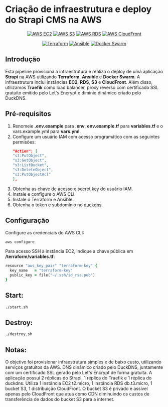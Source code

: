 # Criação de infraestrutura e deploy do Strapi CMS na AWS

<p align="center">
  <a href="https://aws.amazon.com/ec2/"><img src="https://img.shields.io/badge/AWS-EC2-orange?logo=amazon-aws&logoColor=white&style=flat" alt="AWS EC2"></a>
  <a href="https://aws.amazon.com/s3/"><img src="https://img.shields.io/badge/AWS-S3-blue?logo=amazon-aws&logoColor=white&style=flat" alt="AWS S3"></a>
  <a href="https://aws.amazon.com/rds/"><img src="https://img.shields.io/badge/AWS-RDS-red?logo=amazon-aws&logoColor=white&style=flat" alt="AWS RDS"></a>
  <a href="https://aws.amazon.com/cloudfront/"><img src="https://img.shields.io/badge/AWS-CloudFront-yellow?logo=amazon-aws&logoColor=white&style=flat" alt="AWS CloudFront"></a>
</p>

<p align="center">
  <a href="https://www.terraform.io/"><img src="https://img.shields.io/badge/Terraform-0.15+-blueviolet?logo=terraform&logoColor=white&style=flat" alt="Terraform"></a>
  <a href="https://www.ansible.com/"><img src="https://img.shields.io/badge/Ansible-2.10+-blue?logo=ansible&logoColor=white&style=flat" alt="Ansible"></a>
  <a href="https://docs.docker.com/swarm/"><img src="https://img.shields.io/badge/Docker_Swarm-latest-blue?logo=docker&logoColor=white&style=flat" alt="Docker Swarm"></a>
</p>

## Introdução

Esta pipeline provisiona a infraestrutura e realiza o deploy de uma aplicação **Strapi** na AWS utilizando **Terraform**, **Ansible** e **Docker Swarm**. A infraestrutura inclui instâncias **EC2**, **RDS**, **S3** e **CloudFront**. Além disso, utilizamos **Traefik** como load balancer, proxy reverso com certificado SSL gratuito emitido pelo Let's Encrypt e dimínio dinâmico criado pelo DuckDNS.

## Pré-requisitos

1. Renomeie **.env.example** para **.env**, **env.example.tf** para **variables.tf** e o vars.example.yml para **vars.yml**.
2. Configure um usuário IAM com acesso programático com as seguintes permisões:
   ```json
   "Action": [
   "s3:PutObject",
   "s3:GetObject",
   "s3:ListBucket",
   "s3:DeleteObject",
   "s3:PutObjectAcl"
   ],
   ```
3. Obtenha as chave de acesso e secret key do usuário IAM.
4. Instale e configure o AWS CLI.
5. Instale o Terraform e Ansible.
6. Obtenha o token e subdomínio no [duckdns](https://www.duckdns.org/).

## Configuração

Configure as credenciais do AWS CLI:

```bash
aws configure
```

Para acesso SSH à instância EC2, indique a chave pública em **/terraform/variables.tf**:

```ruby
resource "aws_key_pair" "terraform-key" {
  key_name   = "terraform-key"
  public_key = file("~/.ssh/id_rsa.pub")
}
```

## Start:

```bash
./start.sh
```

## Destroy:

```bash
./destroy.sh
```

## Notas:

O objetivo foi provisionar infraestrutura simples e de baixo custo, utilizando serviços gratuitos da AWS. DNS dinâmico criado pelo DuckDNS, juntamente com um certificado SSL gerado pelo Let's Encrypt de forma gratuíta. A aplicação possui 2 réplicas do Strapi, 1 réplica do Traefik e 1 réplica do duckdns. Utiliza 1 instância EC2 t2.micro, 1 instância RDS db.t3.micro, 1 bucket S3, 1 distribuição CloudFront.
O bucket S3 é privado e assível apenas pelo CloudFront que atua como CDN diminuindo os custos de transferência de dados do bucket S3 para a internet.
